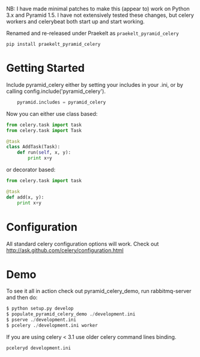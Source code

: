 NB: I have made minimal patches to make this (appear to) work on Python 3.x and Pyramid 1.5. I have not extensively tested these changes, but celery workers and celerybeat both start up and start working. 

Renamed and re-released under Praekelt as `praekelt_pyramid_celery`

```
pip install praekelt_pyramid_celery
```

Getting Started
=====================
Include pyramid_celery either by setting your includes in your .ini,
or by calling config.include('pyramid_celery').

``` python
    pyramid.includes = pyramid_celery
```

Now you can either use class based:

``` python
from celery.task import task
from celery.task import Task

@task
class AddTask(Task):
    def run(self, x, y):
        print x+y
```

or decorator based:

``` python
from celery.task import task

@task
def add(x, y):
    print x+y
```

Configuration
=====================
All standard celery configuration options will work. Check out http://ask.github.com/celery/configuration.html

Demo
=====================
To see it all in action check out pyramid_celery_demo, run rabbitmq-server and then do:

``` python
$ python setup.py develop
$ populate_pyramid_celery_demo ./development.ini
$ pserve ./development.ini
$ pcelery ./development.ini worker
```

If you are using celery < 3.1 use  older celery command lines binding.
``` python
pceleryd development.ini
```
